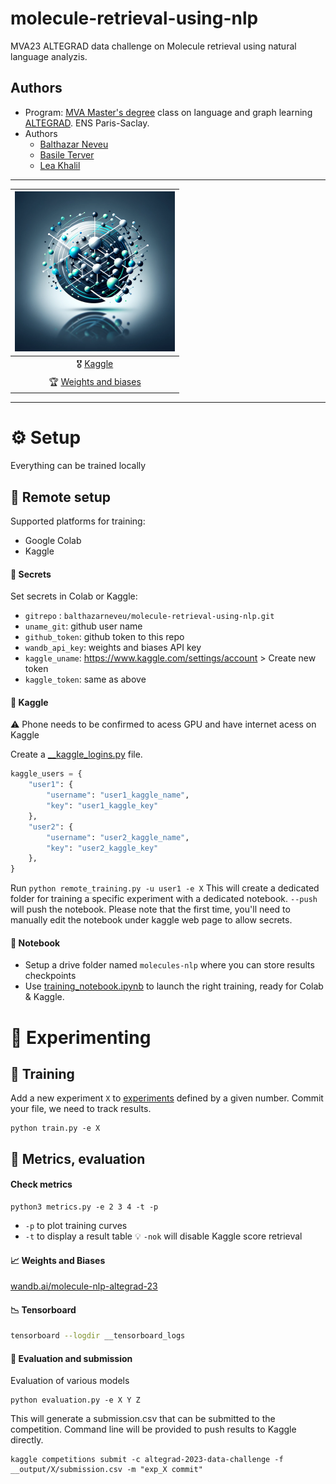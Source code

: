 # molecule-retrieval-using-nlp
MVA23 ALTEGRAD data challenge on Molecule retrieval using natural language analyzis.


## Authors
- Program: [MVA Master's degree](https://www.master-mva.com/) class on language and graph learning [ALTEGRAD](https://www.master-mva.com/cours/cat-advanced-learning-for-text-and-graph-data-altegrad/). ENS Paris-Saclay.
- Authors
    - [Balthazar Neveu](https://github.com/balthazarneveu)
    - [Basile Terver](https://github.com/Basile-Terv)
    - [Lea Khalil](https://github.com/lea-khalil)



-----

| ![](/report/figures/logo.png) |
|:-----:|
| :medal_military: [Kaggle](https://www.kaggle.com/competitions/altegrad-2023-data-challenge) |
| :trophy: [Weights and biases](https://wandb.ai/molecule-nlp-altegrad-23) |

------
# :gear: Setup
Everything can be trained locally


## :satellite: Remote setup
Supported platforms for training:
- Google Colab
- Kaggle

#### :key: Secrets
Set secrets in Colab or Kaggle: 
- `gitrepo` : `balthazarneveu/molecule-retrieval-using-nlp.git`
- `uname_git`: github user name
- `github_token`: github token to this repo
- `wandb_api_key`: weights and biases API key
- `kaggle_uname`: https://www.kaggle.com/settings/account > Create new token
- `kaggle_token`: same as above


#### :rocket: Kaggle

:warning: Phone needs to be confirmed to acess GPU and have internet acess on Kaggle


Create a [__kaggle_logins.py](/__kaggle_login.py) file.
```python
kaggle_users = {
    "user1": {
        "username": "user1_kaggle_name",
        "key": "user1_kaggle_key"
    },
    "user2": {
        "username": "user2_kaggle_name",
        "key": "user2_kaggle_key"
    },
}
```

Run `python remote_training.py -u user1 -e X`
This will create a dedicated folder for training a specific experiment with a dedicated notebook.
`--push` will push the notebook.
Please note that the first time, you'll need to manually edit the notebook under kaggle web page to allow secrets.


#### :scroll: Notebook
- Setup a drive folder named `molecules-nlp` where you can store results checkpoints
- Use [training_notebook.ipynb](/training_notebook.ipynb) to launch the right training, ready for Colab & Kaggle.


# :toolbox: Experimenting
## :jigsaw: Training 
Add a new experiment `X` to [experiments](/experiments.py) defined by a given number.
Commit your file, we need to track results.
```shell
python train.py -e X
```



## :triangular_ruler: Metrics, evaluation
#### Check metrics


```
python3 metrics.py -e 2 3 4 -t -p
```
- `-p` to plot training curves
- `-t` to display a result table :bulb: `-nok` will disable Kaggle score retrieval

#### :chart_with_upwards_trend: Weights and Biases
[wandb.ai/molecule-nlp-altegrad-23](https://wandb.ai/molecule-nlp-altegrad-23)

#### :chart_with_downwards_trend: Tensorboard
```bash
tensorboard --logdir __tensorboard_logs
```
#### :rocket: Evaluation and submission
Evaluation of various models
```shell
python evaluation.py -e X Y Z
```
This will generate a submission.csv that can be submitted to the competition.
Command line will be provided to push results to Kaggle directly.


```shell
kaggle competitions submit -c altegrad-2023-data-challenge -f __output/X/submission.csv -m "exp_X commit"
```
